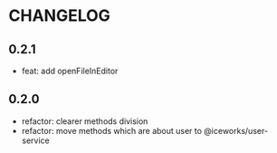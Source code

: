 # CHANGELOG

## 0.2.1

- feat: add openFileInEditor

## 0.2.0

- refactor: clearer methods division
- refactor: move methods which are about user to @iceworks/user-service
